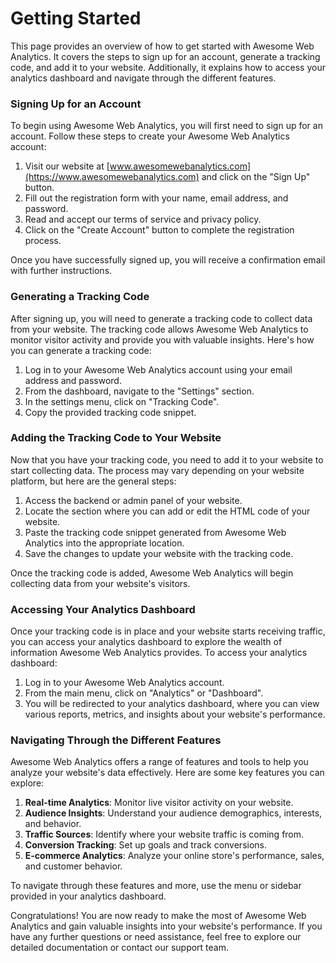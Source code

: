 # Getting Started

This page provides an overview of how to get started with Awesome Web Analytics. It covers the steps to sign up for an account, generate a tracking code, and add it to your website. Additionally, it explains how to access your analytics dashboard and navigate through the different features.

### Signing Up for an Account

To begin using Awesome Web Analytics, you will first need to sign up for an account. Follow these steps to create your Awesome Web Analytics account:

1. Visit our website at [www.awesomewebanalytics.com](https://www.awesomewebanalytics.com) and click on the "Sign Up" button.
2. Fill out the registration form with your name, email address, and password.
3. Read and accept our terms of service and privacy policy.
4. Click on the "Create Account" button to complete the registration process.

Once you have successfully signed up, you will receive a confirmation email with further instructions.

### Generating a Tracking Code

After signing up, you will need to generate a tracking code to collect data from your website. The tracking code allows Awesome Web Analytics to monitor visitor activity and provide you with valuable insights. Here's how you can generate a tracking code:

1. Log in to your Awesome Web Analytics account using your email address and password.
2. From the dashboard, navigate to the "Settings" section.
3. In the settings menu, click on "Tracking Code".
4. Copy the provided tracking code snippet.

### Adding the Tracking Code to Your Website

Now that you have your tracking code, you need to add it to your website to start collecting data. The process may vary depending on your website platform, but here are the general steps:

1. Access the backend or admin panel of your website.
2. Locate the section where you can add or edit the HTML code of your website.
3. Paste the tracking code snippet generated from Awesome Web Analytics into the appropriate location.
4. Save the changes to update your website with the tracking code.

Once the tracking code is added, Awesome Web Analytics will begin collecting data from your website's visitors.

### Accessing Your Analytics Dashboard

Once your tracking code is in place and your website starts receiving traffic, you can access your analytics dashboard to explore the wealth of information Awesome Web Analytics provides. To access your analytics dashboard:

1. Log in to your Awesome Web Analytics account.
2. From the main menu, click on "Analytics" or "Dashboard".
3. You will be redirected to your analytics dashboard, where you can view various reports, metrics, and insights about your website's performance.

### Navigating Through the Different Features

Awesome Web Analytics offers a range of features and tools to help you analyze your website's data effectively. Here are some key features you can explore:

1. **Real-time Analytics**: Monitor live visitor activity on your website.
2. **Audience Insights**: Understand your audience demographics, interests, and behavior.
3. **Traffic Sources**: Identify where your website traffic is coming from.
4. **Conversion Tracking**: Set up goals and track conversions.
5. **E-commerce Analytics**: Analyze your online store's performance, sales, and customer behavior.

To navigate through these features and more, use the menu or sidebar provided in your analytics dashboard.

Congratulations! You are now ready to make the most of Awesome Web Analytics and gain valuable insights into your website's performance. If you have any further questions or need assistance, feel free to explore our detailed documentation or contact our support team.
